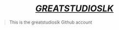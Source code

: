 # <div align="center"><a href="https://www.github.com/greatstudioslk"><b><i>GREATSTUDIOSLK</i></b></a></div>

> This is the greatstudioslk Github account
